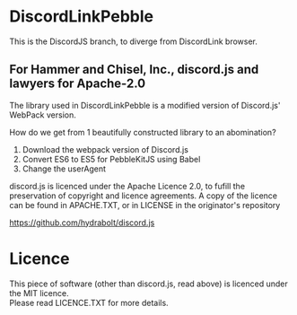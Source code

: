 # DiscordLinkPebble

This is the DiscordJS branch, to diverge from DiscordLink browser.

## For Hammer and Chisel, Inc., discord.js and lawyers for Apache-2.0

The library used in DiscordLinkPebble is a modified version of Discord.js' WebPack version.

How do we get from 1 beautifully constructed library to an abomination?

1. Download the webpack version of Discord.js
2. Convert ES6 to ES5 for PebbleKitJS using Babel
3. Change the userAgent

discord.js is licenced under the Apache Licence 2.0, to fufill the preservation of copyright and licence agreements. A copy of the licence can be found in APACHE.TXT, or in LICENSE in the originator's repository

https://github.com/hydrabolt/discord.js

# Licence

This piece of software (other than discord.js, read above) is licenced under the MIT licence.  
Please read LICENCE.TXT for more details.
